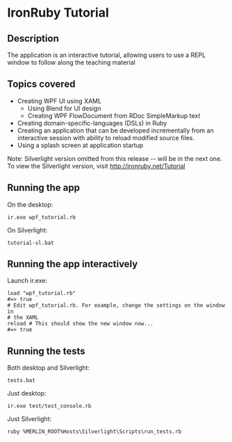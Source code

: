 IronRuby Tutorial
=================

Description
-----------

The application is an interactive tutorial, allowing users to use a REPL window to
follow along the teaching material

Topics covered
--------------

- Creating WPF UI using XAML
  - Using Blend for UI design
  - Creating WPF FlowDocument from RDoc SimpleMarkup text
- Creating domain-specific-languages (DSLs) in Ruby
- Creating an application that can be developed incrementally from an
  interactive session with ability to reload modified source files.
- Using a splash screen at application startup

Note: Silverlight version omitted from this release -- will be in the next one.
To view the Silverlight version, visit http://ironruby.net/Tutorial

Running the app
---------------

On the desktop:

    ir.exe wpf_tutorial.rb

On Silverlight:

    tutorial-sl.bat

Running the app interactively
-----------------------------

Launch ir.exe:

    load "wpf_tutorial.rb"
    #=> true
    # Edit wpf_tutorial.rb. For example, change the settings on the window in
    # the XAML
    reload # This should show the new window now...
    #=> true

Running the tests
-----------------

Both desktop and Silverlight:

    tests.bat

Just desktop:

    ir.exe test/test_console.rb

Just Silverlight:

    ruby %MERLIN_ROOT%Hosts\Silverlight\Scripts\run_tests.rb

